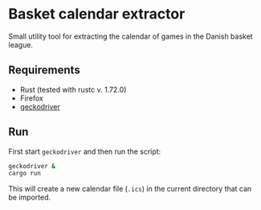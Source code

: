 # Basket calendar extractor

Small utility tool for extracting the calendar of games in the Danish basket league. 

## Requirements 

- Rust (tested with rustc v. 1.72.0)
- Firefox
- [geckodriver](https://github.com/mozilla/geckodriver)


## Run 

First start `geckodriver` and then run the script:

```sh
geckodriver &
cargo run
```

This will create a new calendar file (`.ics`) in the current directory that can be imported.
